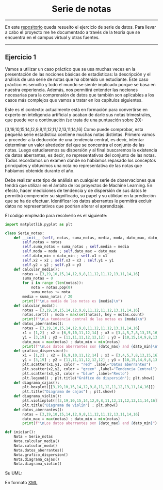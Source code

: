 <h1 align="center">Serie de notas</h1>

---
En este [repositorio](https://github.com/Diegodesantos1/Serie_de_Notas) queda resuelto el ejercicio de serie de datos. Para llevar a cabo el proyecto me he documentado a través de la teoría que se encuentra en el campus virtual y otras fuentes.
***
## Ejercicio 1

Vamos a utilizar un caso práctico que se usa muchas veces en la presentación de las nociones básicas de estadísticas: la descripción y el análisis de una serie de notas que ha obtenido un estudiante. Este caso práctico es sencillo y todo el mundo se siente implicado porque se basa en nuestra experiencia. Además, nos permitirá entender las nociones necesarias para la comprensión de datos que también son aplicables a los casos más complejos que vamos a tratar en los capítulos siguientes.

Este es el contexto: actualmente está en formación para convertirse en experto en inteligencia artificial y acaban de darle sus notas trimestrales, que puede ver a continuación (se trata de una puntuación sobre 20):

[3,19,10,15,14,12,9,8,11,12,11,12,13,11,14,16]
Como puede comprobar, esta pequeña serie estadística contiene muchas notas distintas. Primero vamos a proceder a la deducción de una tendencia central, es decir, intentar determinar un valor alrededor del que se concentra el conjunto de las notas. Luego estudiaremos su dispersión y al final buscaremos la existencia de datos aberrantes, es decir, no representativos del conjunto de las notas. Todos recordamos un examen donde no habíamos repasado los conceptos principales y obtuvimos una nota no representativa de las notas que habíamos obtenido durante el año.

Debe realizar este tipo de análisis en cualquier serie de observaciones que tendrá que utilizar en el ámbito de los proyectos de Machine Learning. En efecto, hacer mediciones de tendencia y de dispersión de sus datos le permitirá comprender su significado, su papel y su utilidad en la predicción que se ha de efectuar. Identificar los datos aberrantes le permitirá excluir datos no representativos que podrían alterar el aprendizaje.


El código empleado para resolverlo es el siguiente: 

```python
import matplotlib.pyplot as plt

class Serie_notas:
    def __init__ (self, notas, suma_notas, media, moda, dato_max, dato_min, x1, x2, x3, y1, y2, y3):
        self.notas = notas
        self.suma_notas = suma_notas ; self.media = media
        self.moda = moda ; self.dato_max = dato_max
        self.dato_min = dato_min ; self.x1 = x1
        self.x2 = x2 ; self.x3 = x3 ; self.y1 = y1
        self.y2 = y2 ; self.y3 = y3
    def calcular_media():
        notas = [3,19,10,15,14,12,9,8,11,12,11,12,13,11,14,16]
        suma_notas = 0
        for i in range (len(notas)):
            nota = notas.pop(0)
            suma_notas += nota
        media = suma_notas / 20
        print(f"\nLa media de las notas es {media}\n")
    def calcular_moda():
        notas = [3,19,10,15,14,12,9,8,11,12,11,12,13,11,14,16]
        notas.sort() ; moda = max(set(notas), key = notas.count)
        print(f"\nLa tendencia central de las notas es {moda}\n")
    def datos_aberrantes():
        notas = [3,19,10,15,14,12,9,8,11,12,11,12,13,11,14,16]
        x1 = [1,2] ; x2 = [6,9,10,11,12,14] ; x3 = [3,4,5,7,8,13,15,16]
        y1 = [3,19] ; y2 = [11,11,11,12,12,12] ; y3 = [10,15,14,9,8,13,14,16]
        dato_max = max(notas) ; dato_min = min(notas)
        print(f"\nLos datos aberrantes son {dato_max} and {dato_min}\n")
    def grafico_dispersion():
        x1 = [1,2] ; x2 = [6,9,10,11,12,14] ; x3 = [3,4,5,7,8,13,15,16] #colocados por posición
        y1 = [3,19] ; y2 = [11,11,11,12,12,12] ; y3 = [10,15,14,9,8,13,14,16] #colocado por notas
        plt.scatter(x1,y1, color = "red" ,label="Datos aberrantes")
        plt.scatter(x2,y2, color = "green" ,label="Tendencia Central")
        plt.scatter(x3,y3, color = "blue" ,label="Resto")
        plt.legend() ; plt.title("Gráfico de dispersión"); plt.show()
    def diagrama_cajas():
        plt.boxplot([[3,19,10,15,14,12,9,8,11,12,11,12,13,11,14,16]])
        plt.title("Diagrama de cajas") ; plt.show()
    def diagrama_violin():
        plt.violinplot([[3,19,10,15,14,12,9,8,11,12,11,12,13,11,14,16]])
        plt.title("Diagrama de violín") ; plt.show()
    def datos_aberrantes():
        notas = [3,19,10,15,14,12,9,8,11,12,11,12,13,11,14,16]
        dato_max = max(notas) ; dato_min = min(notas)
        print(f"\nLos datos aberrantes son {dato_max} and {dato_min}")

def iniciar():
    Nota = Serie_notas
    Nota.calcular_media()
    Nota.calcular_moda()
    Nota.datos_aberrantes()
    Nota.grafico_dispersion()
    Nota.diagrama_cajas()
    Nota.diagrama_violin()
```

Su UML:


En formato [XML]()
